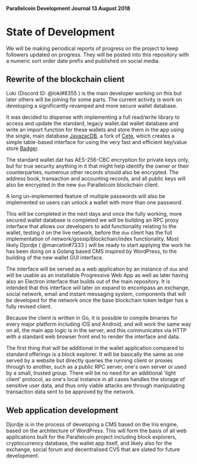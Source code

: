 #### Parallelcoin Development Journal 13 August 2018

# State of Development

We will be making periodical reports of progress on the project to keep followers updated on progress. They will be posted into this repository with a numeric sort order date prefix and published on social media.

## Rewrite of the blockchain client

Loki (Discord ID: @loki#8355 ) is the main developer working on this but later others will be joining for some parts. The current activity is work on developing a significantly revamped and more secure wallet database.

It was decided to dispense with implementing a full read/write library to access and update the standard, legacy wallet.dat wallet database and write an import function for these wallets and store them in the app using the single, main database [JavazacDB](https://github.com/parallelcointeam/javazacdb), a fork of [Cete](https://github.com/1lann/cete), which creates a simple table-based interface for using the very fast and efficient key/value store [Badger](https://github.com/dgraph-io/badger).

The standard wallet.dat has AES-256-CBC encryption for private keys only, but for true security anything in it that might help identify the owner or their counterparties, numerous other records should also be encrypted. The address book, transaction and accounting records, and all public keys will also be encrypted in the new `duo` Parallelcoin blockchain client.

A long un-implemented feature of multiple passwords will also be implemented so users can unlock a wallet with more than one password.

This will be completed in the next days and once the fully working, more secured wallet database is completed we will be building an RPC proxy interface that allows our developers to add functionality relating to the wallet, testing it on the live network, before the `duo` client has the full implementation of network/gossip/blockchain/index functionality. Most likely Djordje ( @marcetin#7333 ) will be ready to start applying the work he has been doing on a Golang based CMS inspired by WordPress, to the building of the new wallet GUI interface.

The interface will be served as a web application by an instance of `duo` and will be usable as an installable Progressive Web App as well as later having also an Electron interface that builds out of the main repository. It is intended that this interface will later on expand to encompass an exchange, social network, email and instant messaging system, components that will be developed for the network once the base blockchain token ledger has a fully revised client.

Because the client is written in Go, it is possible to compile binaries for every major platform including iOS and Android, and will work the same way on all, the main app logic is in the server, and this communicates via HTTP with a standard web browser front end to render the interface and data.

The first thing that will be additional in the wallet application compared to standard offerings is a block explorer. It will be basically the same as one served by a website but directly queries the running client or proxies through to another, such as a public RPC server, one's own server or used by a small, trusted group. There will be no need for an additional 'light client' protocol, as one's local instance in all cases handles the storage of sensitive user data, and thus only viable attacks are through manipulating transaction data sent to be approved by the network.

## Web application development

Djordje is in the process of developing a CMS based on the Iris engine, based on the architecture of WordPress. This will form the basis of all web applications built for the Parallelcoin project including block explorers, cryptocurrency database, the wallet app itself, and likely also for the exchange, social forum and decentralised CVS that are slated for future development.